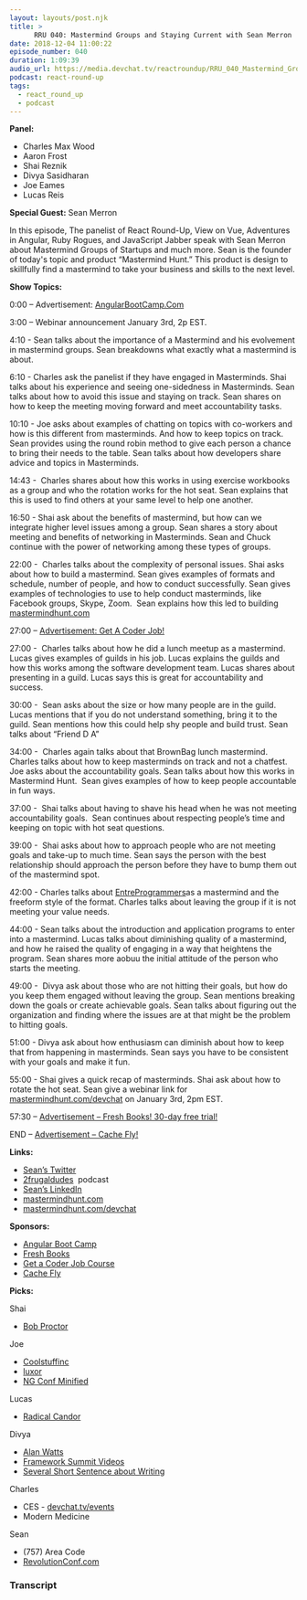 ```yaml
---
layout: layouts/post.njk
title: >
      RRU 040: Mastermind Groups and Staying Current with Sean Merron
date: 2018-12-04 11:00:22
episode_number: 040
duration: 1:09:39
audio_url: https://media.devchat.tv/reactroundup/RRU_040_Mastermind_Groups_and_Staying_Current_with_Sean_Merron.mp3
podcast: react-round-up
tags: 
  - react_round_up
  - podcast
---
```


 **Panel:**

- Charles Max Wood
- Aaron Frost 
- Shai Reznik&nbsp; &nbsp;
- Divya Sasidharan
- Joe Eames 
- Lucas Reis

**Special Guest:** Sean Merron

In this episode, The panelist of React Round-Up, View on Vue, Adventures in Angular, Ruby Rogues, and JavaScript Jabber speak with Sean Merron about Mastermind Groups of Startups and much more. Sean is the founder of today's topic and product “Mastermind Hunt.” This product is design to skillfully find a mastermind to take your business and skills to the next level.

**Show Topics:**

0:00 – Advertisement: [AngularBootCamp.Com](https://angularbootcamp.com)

3:00 – Webinar announcement January 3rd, 2p EST.

4:10 - Sean talks about the importance of a Mastermind and his evolvement in mastermind groups. Sean breakdowns what exactly what a mastermind is about.

6:10 - Charles ask the panelist if they have engaged in Masterminds. Shai talks about his experience and seeing one-sidedness in Masterminds. Sean talks about how to avoid this issue and staying on track. Sean shares on how to keep the meeting moving forward and meet accountability tasks.

10:10 - Joe asks about examples of chatting on topics with co-workers and how is this different from masterminds. And how to keep topics on track. Sean provides using the round robin method to give each person a chance to bring their needs to the table. Sean talks about how developers share advice and topics in Masterminds.

14:43 -&nbsp; Charles shares about how this works in using exercise workbooks as a group and who the rotation works for the hot seat. Sean explains that this is used to find others at your same level to help one another.

16:50 - Shai ask about the benefits of mastermind, but how can we integrate higher level issues among a group. Sean shares a story about meeting and benefits of networking in Masterminds. Sean and Chuck continue with the power of networking among these types of groups.

22:00 -&nbsp; Charles talks about the complexity of personal issues. Shai asks about how to build a mastermind. Sean gives examples of formats and schedule, number of people, and how to conduct successfully. Sean gives examples of technologies to use to help conduct masterminds, like Facebook groups, Skype, Zoom.&nbsp; Sean explains how this led to building&nbsp; [mastermindhunt.com](http://mastermindhunt.com)

27:00 – [Advertisement: Get A Coder Job!](https://devchat.tv/get-a-coder-job/)

27:00 -&nbsp; Charles talks about how he did a lunch meetup as a mastermind. Lucas gives examples of guilds in his job. Lucas explains the guilds and how this works among the software development team. Lucas shares about presenting in a guild. Lucas says this is great for accountability and success.

30:00 -&nbsp; Sean asks about the size or how many people are in the guild. Lucas mentions that if you do not understand something, bring it to the guild. Sean mentions how this could help shy people and build trust. Sean talks about “Friend D A”

34:00 -&nbsp; Charles again talks about that BrownBag lunch mastermind. Charles talks about how to keep masterminds on track and not a chatfest. Joe asks about the accountability goals. Sean talks about how this works in Mastermind Hunt.&nbsp; Sean gives examples of how to keep people accountable in fun ways.

37:00 -&nbsp; Shai talks about having to shave his head when he was not meeting accountability goals.&nbsp; Sean continues about respecting people’s time and keeping on topic with hot seat questions.

39:00 -&nbsp; Shai asks about how to approach people who are not meeting goals and take-up to much time. Sean says the person with the best relationship should approach the person before they have to bump them out of the mastermind spot.

42:00 - Charles talks about [EntreProgrammers](http://entreprogrammers.com)as a mastermind and the freeform style of the format. Charles talks about leaving the group if it is not meeting your value needs.

44:00 - Sean talks about the introduction and application programs to enter into a mastermind. Lucas talks about diminishing quality of a mastermind, and how he raised the quality of engaging in a way that heightens the program. Sean shares more aobuu the initial attitude of the person who starts the meeting.

49:00 -&nbsp; Divya ask about those who are not hitting their goals, but how do you keep them engaged without leaving the group. Sean mentions breaking down the goals or create achievable goals. Sean talks about figuring out the organization and finding where the issues are at that might be the problem to hitting goals.

51:00 - Divya ask about how enthusiasm can diminish about how to keep that from happening in masterminds. Sean says you have to be consistent with your goals and make it fun.

55:00 - Shai gives a quick recap of masterminds. Shai ask about how to rotate the hot seat. Sean give a webinar link for [mastermindhunt.com/devchat](http://mastermindhunt.com/devchat) on January 3rd, 2pm EST.

57:30 – [Advertisement – Fresh Books! 30-day free trial!](https://www.freshbooks.com)

END – [Advertisement – Cache Fly!](https://www.cachefly.com)

**Links:**

- [Sean’s Twitter](https://twitter.com/seanmerron?lang=en)
- [2frugaldudes](https://2frugaldudes.com/author/sean/)&nbsp; podcast
- [Sean’s LinkedIn](https://www.linkedin.com/in/sean-merron-6396411a/)
- [mastermindhunt.com](http://mastermindhunt.com)
- [mastermindhunt.com/devchat](http://mastermindhunt.com/devchat)

**Sponsors:**

- [Angular Boot Camp](https://angularbootcamp.com/)
- [Fresh Books](https://www.digitalocean.com/)
- [Get a Coder Job Course](https://devchat.tv/get-a-coder-job/)
- [Cache Fly](https://www.cachefly.com)

**Picks:**

Shai

- [Bob Proctor](http://www.proctorgallagherinstitute.com/create-positive-momentum)

Joe&nbsp;

- [Coolstuffinc](https://www.coolstuffinc.com)
- [luxor](https://www.amazon.com/Board-Game-Luxor/dp/B07D45SYHT)
- [NG Conf Minified](https://www.youtube.com/watch?v=lK12I5E0HAY&t=4s)

Lucas

- [Radical Candor](https://www.radicalcandor.com)

Divya

- [Alan Watts](http://www.alanwatts.com)
- [Framework Summit Videos](https://www.youtube.com/channel/UCUTZdTjqY9ypGfpYWvSHC2w)
- [Several Short Sentence about Writing](https://www.amazon.com/Several-Short-Sentences-About-Writing/dp/0307279413)

Charles

- CES - [devchat.tv/events](http://devchat.tv/events) 
- Modern Medicine

Sean

- (757) Area Code
- [RevolutionConf.com](http://RevolutionConf.com)


### Transcript


